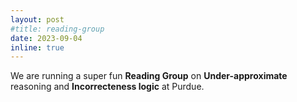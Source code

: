 ```yaml
---
layout: post
#title: reading-group
date: 2023-09-04 
inline: true
---
```


We are running a super fun **Reading Group** on __Under-approximate__ reasoning and __Incorrecteness logic__ at Purdue.